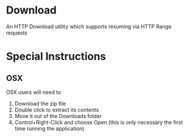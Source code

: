 # Download
An HTTP Download utility which supports resuming via HTTP Range requests

# Special Instructions

## OSX

OSX users will need to
1. Download the zip file
2. Double click to extract its contents
3. Move it *out* of the Downloads folder
4. Control+Right-Click and choose Open (this is only necessary the first time running the application)
